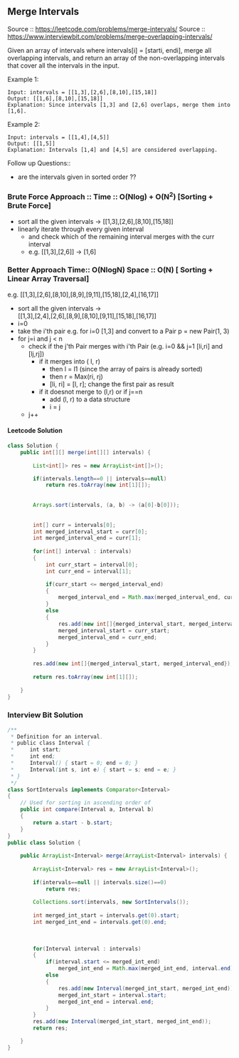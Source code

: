 ## Merge Intervals

Source :: https://leetcode.com/problems/merge-intervals/
Source :: https://www.interviewbit.com/problems/merge-overlapping-intervals/

Given an array of intervals where intervals[i] = [starti, endi], merge all overlapping intervals, 
and return an array of the non-overlapping intervals that cover all the intervals in the input.

Example 1:
```
Input: intervals = [[1,3],[2,6],[8,10],[15,18]]
Output: [[1,6],[8,10],[15,18]]
Explanation: Since intervals [1,3] and [2,6] overlaps, merge them into [1,6].
```
Example 2:
```
Input: intervals = [[1,4],[4,5]]
Output: [[1,5]]
Explanation: Intervals [1,4] and [4,5] are considered overlapping.
```

Follow up Questions::
 - are the intervals given in sorted order ?? 


### Brute Force Approach :: Time :: O(Nlog) + O(N<sup>2</sup>) [Sorting + Brute Force]
- sort all the given intervals -> [[1,3],[2,6],[8,10],[15,18]]
- linearly iterate through every given interval 
	- and check which of the remaining interval merges with the curr interval
	- e.g. [[1,3],[2,6]] -> [1,6]


### Better Approach  Time:: O(NlogN)  Space :: O(N) [ Sorting + Linear Array Traversal]
e.g. [[1,3],[2,6],[8,10],[8,9],[9,11],[15,18],[2,4],[16,17]]
- sort all the given intervals ->   
   [[1,3],[2,4],[2,6],[8,9],[8,10],[9,11],[15,18],[16,17]]
- i=0
- take the i'th pair e.g. for i=0 [1,3] and convert to a Pair p = new Pair(1, 3)
- for j=i and j < n
	- check if the j'th Pair merges with i'th Pair (e.g. i=0 && j=1 [li,ri] and [lj,rj])
		- if it merges into ( l, r)
			- then l = l1 (since the array of pairs is already sorted)
			- then r = Max(ri, rj)
			- [li, ri] = [l, r]; change the first pair as result
		- if it doesnot merge to (l,r) or if j==n
			- add (l, r) to a data structure
			- i = j
	- j++
  
#### Leetcode Solution
```java
class Solution {
    public int[][] merge(int[][] intervals) {
        
        List<int[]> res = new ArrayList<int[]>();

        if(intervals.length==0 || intervals==null)
            return res.toArray(new int[1][]);
        
        
        Arrays.sort(intervals, (a, b) -> (a[0]-b[0]));
        
        
        int[] curr = intervals[0];
        int merged_interval_start = curr[0];
        int merged_interval_end = curr[1];
        
        for(int[] interval : intervals)
        {
            int curr_start = interval[0];
            int curr_end = interval[1];

            if(curr_start <= merged_interval_end)
            {
                merged_interval_end = Math.max(merged_interval_end, curr_end);
            }
            else
            {
                res.add(new int[]{merged_interval_start, merged_interval_end});
                merged_interval_start = curr_start;
                merged_interval_end = curr_end;
            }
        }
        
        res.add(new int[]{merged_interval_start, merged_interval_end});
        
        return res.toArray(new int[1][]);
        
    }
}
```

### Interview Bit Solution

```java
/**
 * Definition for an interval.
 * public class Interval {
 *     int start;
 *     int end;
 *     Interval() { start = 0; end = 0; }
 *     Interval(int s, int e) { start = s; end = e; }
 * }
 */
class SortIntervals implements Comparator<Interval>
{
    // Used for sorting in ascending order of
    public int compare(Interval a, Interval b)
    {
        return a.start - b.start;
    }
}
public class Solution {
    
    public ArrayList<Interval> merge(ArrayList<Interval> intervals) {
        
        ArrayList<Interval> res = new ArrayList<Interval>();
        
        if(intervals==null || intervals.size()==0)
            return res;
        
        Collections.sort(intervals, new SortIntervals());
        
        int merged_int_start = intervals.get(0).start;
        int merged_int_end = intervals.get(0).end;
        
        
        
        for(Interval interval : intervals)
        {
            if(interval.start <= merged_int_end)
                merged_int_end = Math.max(merged_int_end, interval.end);
            else
            {
                res.add(new Interval(merged_int_start, merged_int_end));
                merged_int_start = interval.start;
                merged_int_end = interval.end;
            }
        }
        res.add(new Interval(merged_int_start, merged_int_end));
        return res;

    }
}

```
